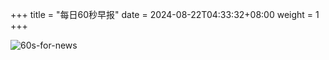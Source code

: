 +++
title = "每日60秒早报"
date = 2024-08-22T04:33:32+08:00
weight = 1
+++

![60s-for-news](/img/zaobao/zaobao.png "由 ALAPI 提供支持")
